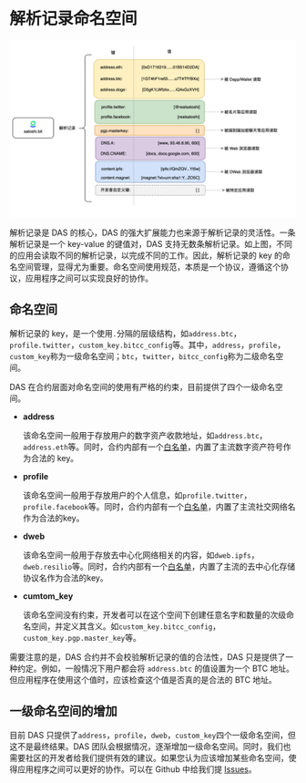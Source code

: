 # 解析记录命名空间



<img src="image-20210718170837330.png" alt="DAS 解析记录" style="zoom:50%;" />



解析记录是 DAS 的核心，DAS 的强大扩展能力也来源于解析记录的灵活性。一条解析记录是一个 key-value 的键值对，DAS 支持无数条解析记录。如上图，不同的应用会读取不同的解析记录，以完成不同的工作。因此，解析记录的 key 的命名空间管理，显得尤为重要。命名空间使用规范，本质是一个协议，遵循这个协议，应用程序之间可以实现良好的协作。



## 命名空间

解析记录的 key，是一个使用`.`分隔的层级结构，如`address.btc`，`profile.twitter`，`custom_key.bitcc_config`等。其中，`address`，`profile`，`custom_key`称为一级命名空间；`btc`，`twitter`，`bitcc_config`称为二级命名空间。



DAS 在合约层面对命名空间的使用有严格的约束，目前提供了四个一级命名空间。

* **address**

  该命名空间一般用于存放用户的数字资产收款地址，如`address.btc`，`address.eth`等。同时，合约内部有一个[白名单](https://github.com/DeAccountSystems/das-contracts/blob/develop/tests/data/record_key_namespace.txt)，内置了主流数字资产符号作为合法的 key。

* **profile**

  该命名空间一般用于存放用户的个人信息，如`profile.twitter`，`profile.facebook`等。同时，合约内部有一个[白名单](https://github.com/DeAccountSystems/das-contracts/blob/develop/tests/data/record_key_namespace.txt)，内置了主流社交网络名作为合法的key。

* **dweb**

  该命名空间一般用于存放去中心化网络相关的内容，如`dweb.ipfs`，`dweb.resilio`等。同时，合约内部有一个[白名单](https://github.com/DeAccountSystems/das-contracts/blob/develop/tests/data/record_key_namespace.txt)，内置了主流的去中心化存储协议名作为合法的key。

* **cumtom_key**

  该命名空间没有约束，开发者可以在这个空间下创建任意名字和数量的次级命名空间，并定义其含义。如`custom_key.bitcc_config`，`custom_key.pgp.master_key`等。 



需要注意的是，DAS 合约并不会校验解析记录的值的合法性，DAS 只是提供了一种约定。例如，一般情况下用户都会将 `address.btc` 的值设置为一个 BTC 地址。但应用程序在使用这个值时，应该检查这个值是否真的是合法的 BTC 地址。



## 一级命名空间的增加

目前 DAS 只提供了`address`，`profile`，`dweb`，`custom_key`四个一级命名空间，但这不是最终结果。DAS 团队会根据情况，逐渐增加一级命名空间。同时，我们也需要社区的开发者给我们提供有效的建议。如果您认为应该增加某些命名空间，使得应用程序之间可以更好的协作。可以在 Github 中给我们提 [Issues](https://github.com/DeAccountSystems/das-contracts/issues)。







